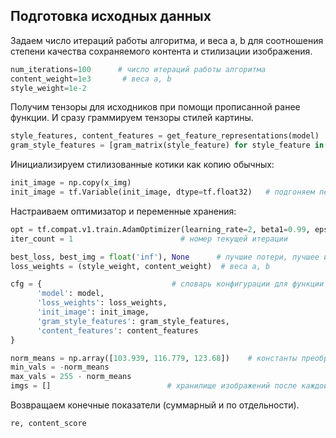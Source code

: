## Подготовка исходных данных

Задаем число итераций работы алгоритма, и веса a, b для соотношения степени качества сохраняемого контента и стилизации изображения.

```python
num_iterations=100      # число итераций работы алгоритма
content_weight=1e3       # веса a, b 
style_weight=1e-2
```

Получим тензоры для исходников при помощи прописанной ранее функции. И сразу граммируем тензоры стилей картины.

```python
style_features, content_features = get_feature_representations(model)
gram_style_features = [gram_matrix(style_feature) for style_feature in style_features]
```

Инициализируем стилизованные котики как копию обычных:

```python
init_image = np.copy(x_img)
init_image = tf.Variable(init_image, dtype=tf.float32)   # подгоняем переменную под формат TF
```

Настраиваем оптимизатор и переменные хранения:

```python
opt = tf.compat.v1.train.AdamOptimizer(learning_rate=2, beta1=0.99, epsilon=1e-1)
iter_count = 1                        # номер текущей итерации

best_loss, best_img = float('inf'), None      # лучшие потери, лучшее изображение
loss_weights = (style_weight, content_weight)  # веса a, b

cfg = {                             # словарь конфигурации для функции качества
      'model': model,
      'loss_weights': loss_weights,
      'init_image': init_image,
      'gram_style_features': gram_style_features,
      'content_features': content_features
}

norm_means = np.array([103.939, 116.779, 123.68])    # константы преобразования исходников
min_vals = -norm_means                    
max_vals = 255 - norm_means
imgs = []                          # хранилище изображений после каждой итерации
```

Возвращаем конечные показатели (суммарный и по отдельности).

```plaintext
re, content_score
```


